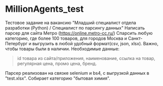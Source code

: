 # MillionAgents_test
Тестовое задание на вакансию "Младший специалист отдела разработки (Python) / Специалист по парсингу данных"
Написать парсер для сайта Метро (https://online.metro-cc.ru/)
Спарсить любую категорию, где более 100 товаров, для городов Москва и Санкт-Петербург и выгрузить в любой удобный формат(csv, json, xlsx). Важно, чтобы товары были в наличии.
Необходимые данные: 
> id товара из сайта/приложения, 
> наименование, 
> ссылка на товар, 
> регулярная цена, 
> промо цена, 
> бренд.

Парсер реализован на связке selenium и bs4, с выгрузкой данных в "test.xlsx". Собирает категорию "бытовая химия".
